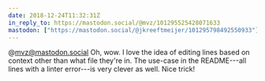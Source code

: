 ```yaml
---
date: 2018-12-24T11:32:31Z
in_reply_to: https://mastodon.social/@mvz/101295525428071633
mastodon: ["https://mastodon.social/@jkreeftmeijer/101295798492550933"]
---
```

@mvz@mastodon.social Oh, wow. I love the idea of editing lines based on context other than what file they're in. The use-case in the README---all lines with a linter error---is very clever as well. Nice trick!
